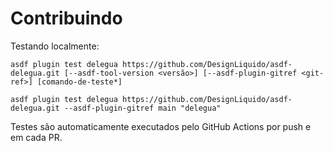 # Contribuindo

Testando localmente:

```shell
asdf plugin test delegua https://github.com/DesignLiquido/asdf-delegua.git [--asdf-tool-version <versão>] [--asdf-plugin-gitref <git-ref>] [comando-de-teste*]

asdf plugin test delegua https://github.com/DesignLiquido/asdf-delegua.git --asdf-plugin-gitref main "delegua"
```

Testes são automaticamente executados pelo GitHub Actions por push e em cada PR.
